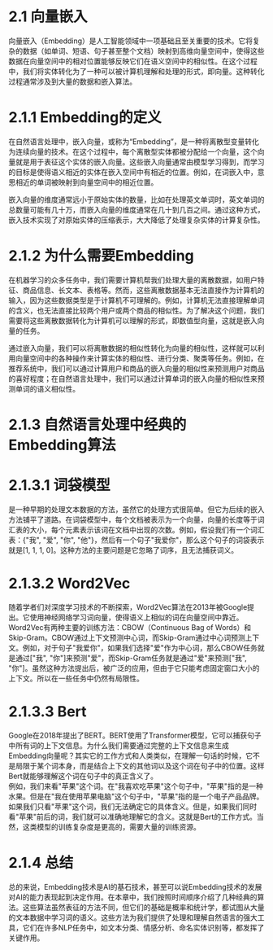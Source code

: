 # 2.1 向量嵌入
向量嵌入（Embedding）是人工智能领域中一项基础且至关重要的技术。它将复杂的数据（如单词、短语、句子甚至整个文档）映射到高维向量空间中，使得这些数据在向量空间中的相对位置能够反映它们在语义空间中的相似性。在这个过程中，我们将实体转化为了一种可以被计算机理解和处理的形式，即向量。这种转化过程通常涉及到大量的数据和嵌入算法。

# 2.1.1 Embedding的定义
在自然语言处理中，嵌入向量，或称为“Embedding”，是一种将离散型变量转化为连续向量的技术。在这个过程中，每个离散型实体都被分配给一个向量，这个向量就是用于表征这个实体的嵌入向量。这些嵌入向量通常由模型学习得到，而学习的目标是使得语义相近的实体在嵌入空间中有相近的位置。例如，在词嵌入中，意思相近的单词被映射到向量空间中的相近位置。

嵌入向量的维度通常远小于原始实体的数量，比如在处理英文单词时，英文单词的总数量可能有几十万，而嵌入向量的维度通常在几十到几百之间。通过这种方式，嵌入技术实现了对原始实体的压缩表示，大大降低了处理复杂实体的计算复杂性。

# 2.1.2 为什么需要Embedding

在机器学习的众多任务中，我们需要计算机帮我们处理大量的离散数据，如用户特征、商品信息、长文本、表格等。然而，这些离散数据基本无法直接作为计算机的输入，因为这些数据类型是于计算机不可理解的。例如，计算机无法直接理解单词的含义，也无法直接比较两个用户或两个商品的相似性。为了解决这个问题，我们需要将这些离散数据转化为计算机可以理解的形式，即数值型向量，这就是嵌入向量的任务。

通过嵌入向量，我们可以将离散数据的相似性转化为向量的相似性，这样就可以利用向量空间中的各种操作来计算实体的相似性、进行分类、聚类等任务。例如，在推荐系统中，我们可以通过计算用户和商品的嵌入向量的相似性来预测用户对商品的喜好程度；在自然语言处理中，我们可以通过计算单词的嵌入向量的相似性来预测单词的语义相似性。

# 2.1.3 自然语言处理中经典的Embedding算法

# 2.1.3.1 词袋模型
是一种早期的处理文本数据的方法，虽然它的处理方式很简单。但它为后续的嵌入方法铺平了道路。在词袋模型中，每个文档被表示为一个向量，向量的长度等于词汇表的大小，每个元素表示该词在文档中出现的次数。例如，假设我们有一个词汇表：{"我", "爱", "你", "他"}，然后有一个句子"我爱你"，那么这个句子的词袋表示就是[1, 1, 1, 0]。这种方法的主要问题是它忽略了词序，且无法捕获词义。

# 2.1.3.2 Word2Vec
随着学者们对深度学习技术的不断探索，Word2Vec算法在2013年被Google提出。它使用神经网络学习词向量，使得语义上相似的词在向量空间中靠近。Word2Vec有两种主要的训练方法：CBOW（Continuous Bag of Words）和Skip-Gram。CBOW通过上下文预测中心词，而Skip-Gram通过中心词预测上下文。例如，对于句子"我爱你"，如果我们选择"爱"作为中心词，那么CBOW任务就是通过["我",  "你"]来预测"爱"，而Skip-Gram任务就是通过"爱"来预测["我", "你"]。虽然这种方法提出后，被广泛的应用，但由于它只能考虑固定窗口大小的上下文。所以在一些任务中仍然有局限性。

# 2.1.3.3 Bert
Google在2018年提出了BERT。BERT使用了Transformer模型，它可以捕获句子中所有词的上下文信息。为什么我们需要通过完整的上下文信息来生成Embedding向量呢？其实它的工作方式和人类类似，在理解一句话的时候，它不是局限于某个词本身，而是结合上下文的其他词以及这个词在句子中的位置。这样Bert就能够理解这个词在句子中的真正含义了。  
例如，我们来看"苹果"这个词。在"我喜欢吃苹果"这个句子中，"苹果"指的是一种水果。但是在"我在使用苹果电脑"这个句子中，"苹果"指的是一个电子产品品牌。  
如果我们只看"苹果"这个词，我们无法确定它的具体含义。但是，如果我们同时看"苹果"前后的词，我们就可以准确地理解它的含义。这就是Bert的工作方式。当然，这类模型的训练复杂度是更高的，需要大量的训练资源。

# 2.1.4 总结
总的来说，Embedding技术是AI的基石技术，甚至可以说Embedding技术的发展对AI的能力表现起到决定作用。在本章中，我们按照时间顺序介绍了几种经典的算法。这些算法虽然表征的方法不同，但它们的基础是概率和统计学，都试图从大量的文本数据中学习词的语义。这些方法为我们提供了处理和理解自然语言的强大工具，它们在许多NLP任务中，如文本分类、情感分析、命名实体识别等，都发挥了关键作用。
